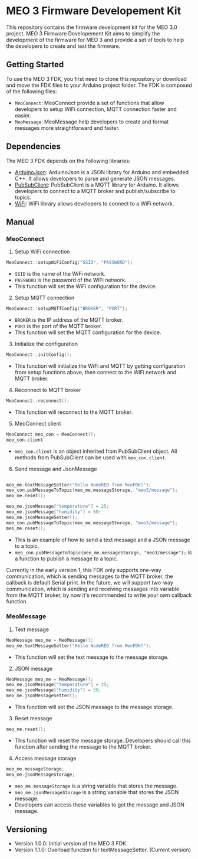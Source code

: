 # MEO 3 Firmware Developement Kit

This repository contains the firmware development kit for the MEO 3.0 project. MEO 3 Firmware Developement Kit aims to simplify the development of the firmware for MEO 3 and provide a set of tools to help the developers to create and test the firmware.

## Getting Started

To use the MEO 3 FDK, you first need to clone this repository or download and move the FDK files to your Arduino project folder. The FDK is composed of the following files:

- `MeoConnect`: MeoConnect provide a set of functions that allow developers to setup WiFi connection, MQTT connection faster and easier.
- `MeoMessage`: MeoMessage help developers to create and format messages more straightforward and faster.

## Dependencies

The MEO 3 FDK depends on the following libraries:
- [ArduinoJson](https://arduinojson.org/): ArduinoJson is a JSON library for Arduino and embedded C++. It allows developers to parse and generate JSON messages.
- [PubSubClient](https://pubsubclient.knolleary.net/): PubSubClient is a MQTT library for Arduino. It allows developers to connect to a MQTT broker and publish/subscribe to topics.
- [WiFi](https://www.arduino.cc/en/Reference/WiFi): WiFi library allows developers to connect to a WiFi network.

## Manual

### MeoConnect

1. Setup WiFi connection
```cpp
MeoConnect::setupWiFiConfig("SSID", "PASSWORD");
```
- `SSID` is the name of the WiFi network.
- `PASSWORD` is the password of the WiFi network.
- This function will set the WiFi configuration for the device.

2. Setup MQTT connection
```cpp
MeoConnect::setupMQTTConfig("BROKER", "PORT");
```
- `BROKER` is the IP address of the MQTT broker.
- `PORT` is the port of the MQTT broker.
- This function will set the MQTT configuration for the device.

3. Initialize the configuration
```cpp
MeoConnect::initConfig();
```
- This function will initialize the WiFi and MQTT by getting configuration from setup functions above, then connect to the WiFi network and MQTT broker.

4. Reconnect to MQTT broker
```cpp
MeoConnect::reconnect();
```
- This function will reconnect to the MQTT broker.

5. MeoConnect client
```cpp
MeoConnect meo_con = MeoConnect();
meo_con.client
```
- `meo_con.client` is an object inherited from PubSubClient object. All methods from PubSubClient can be used with `meo_con.client`.

6. Send message and JsonMessage
```cpp

meo_me.textMessageSetter("Hello NodeRED from MeoFDK!");
meo_con.pubMessageToTopic(meo_me.messageStorage, "meo3/message");
meo_me.reset();

meo_me.jsonMessage["temperature"] = 25;
meo_me.jsonMessage["humidity"] = 50;
meo_me.jsonMessageSetter();
meo_con.pubMessageToTopic(meo_me.messageStorage, "meo3/message");
meo_me.reset();
```

- This is an example of how to send a text message and a JSON message to a topic.
- `meo_con.pubMessageToTopic(meo_me.messageStorage, "meo3/message");` is a function to publish a message to a topic.

Currently in the early version 1, this FDK only supports one-way communication, which is sending messages to the MQTT broker, the callback is default Serial print. In the future, we will support two-way communication, which is sending and receiving messages into variable from the MQTT broker, by now it's recommended to write your own callback function.

### MeoMessage

1. Text message
```cpp
MeoMessage meo_me = MeoMessage();
meo_me.textMessageSetter("Hello NodeRED from MeoFDK!");
```
- This function will set the text message to the message storage.

2. JSON message
```cpp
MeoMessage meo_me = MeoMessage();
meo_me.jsonMessage["temperature"] = 25;
meo_me.jsonMessage["humidity"] = 50;
meo_me.jsonMessageSetter();
```
- This function will set the JSON message to the message storage.

3. Reset message
```cpp
meo_me.reset();
```
- This function will reset the message storage. Developers should call this function after sending the message to the MQTT broker.

4. Access message storage
```cpp
meo_me.messageStorage;
meo_me.jsonMessageStorage;
```
- `meo_me.messageStorage` is a string variable that stores the message.
- `meo_me.jsonMessageStorage` is a string variable that stores the JSON message.
- Developers can access these variables to get the message and JSON message.


## Versioning

- Version 1.0.0: Initial version of the MEO 3 FDK.
- Version 1.1.0: Overload function for textMessageSetter. (Current version)